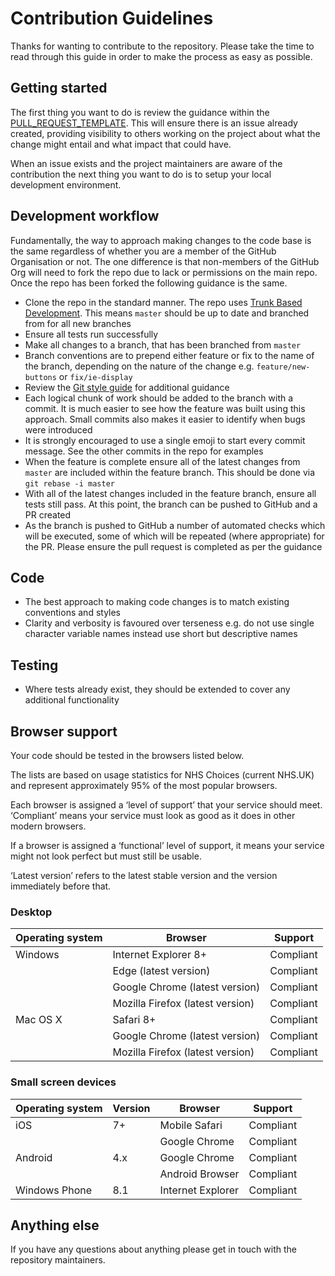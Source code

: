 # Contribution Guidelines

Thanks for wanting to contribute to the repository. Please take the time to
read through this guide in order to make the process as easy as possible.

## Getting started

The first thing you want to do is review the guidance within the
[PULL_REQUEST_TEMPLATE](./github/PULL_REQUEST_TEMPLATE.md). This will ensure
there is an issue already created, providing visibility to others working on
the project about what the change might entail and what impact that could have.

When an issue exists and the project maintainers are aware of the contribution
the next thing you want to do is to setup your local development environment.

## Development workflow

Fundamentally, the way to approach making changes to the code base is the same
regardless of whether you are a member of the GitHub Organisation or not. The
one difference is that non-members of the GitHub Org will need to fork the
repo due to lack or permissions on the main repo. Once the repo has been forked
the following guidance is the same.

- Clone the repo in the standard manner. The repo uses
  [Trunk Based Development](https://trunkbaseddevelopment.com/). This means
  `master` should be up to date and branched from for all new branches
- Ensure all tests run successfully
- Make all changes to a branch, that has been branched from `master`
- Branch conventions are to prepend either feature or fix to the name of the
  branch, depending on the nature of the change e.g. `feature/new-buttons` or
  `fix/ie-display`
- Review the
  [Git style guide](https://github.com/nhsuk/styleguides/blob/master/git.md) for
  additional guidance
- Each logical chunk of work should be added to the branch with a commit. It is
  much easier to see how the feature was built using this approach. Small
  commits also makes it easier to identify when bugs were introduced
- It is strongly encouraged to use a single emoji to start every commit
  message. See the other commits in the repo for examples
- When the feature is complete ensure all of the latest changes from `master`
  are included within the feature branch. This should be done via
  `git rebase -i master`
- With all of the latest changes included in the feature branch, ensure all
  tests still pass. At this point, the branch can be pushed to GitHub
  and a PR created
- As the branch is pushed to GitHub a number of automated checks
  which will be executed, some of which will be repeated (where appropriate)
  for the PR. Please ensure the pull request is completed as per the guidance 

## Code

- The best approach to making code changes is to match existing conventions and
  styles
- Clarity and verbosity is favoured over terseness e.g. do not use single
  character variable names instead use short but descriptive names

## Testing

- Where tests already exist, they should be extended to cover any additional
  functionality

## Browser support

Your code should be tested in the browsers listed below.

The lists are based on usage statistics for NHS Choices (current NHS.UK) and
represent approximately 95% of the most popular browsers.

Each browser is assigned a ‘level of support’ that your service should meet.
‘Compliant’ means your service must look as good as it does in other modern
browsers.

If a browser is assigned a ‘functional’ level of support, it means your service
might not look perfect but must still be usable.

‘Latest version’ refers to the latest stable version and the version immediately
before that.

### Desktop

| Operating system | Browser                          | Support   |
| ---------------- | -------                          | -------   |
| Windows          | Internet Explorer 8+             | Compliant |
|                  | Edge (latest version)            | Compliant |
|                  | Google Chrome (latest version)   | Compliant |
|                  | Mozilla Firefox (latest version) | Compliant |
| Mac OS X         | Safari 8+                        | Compliant |
|                  | Google Chrome (latest version)   | Compliant |
|                  | Mozilla Firefox (latest version) | Compliant |

### Small screen devices

| Operating system | Version | Browser           | Support   |
| ---------------- | ------- | -------           | -------   |
| iOS              | 7+      | Mobile Safari     | Compliant |
|                  |         | Google Chrome     | Compliant |
| Android          | 4.x     | Google Chrome     | Compliant |
|                  |         | Android Browser   | Compliant |
| Windows Phone    | 8.1     | Internet Explorer | Compliant |

## Anything else

If you have any questions about anything please get in touch with the repository maintainers.
